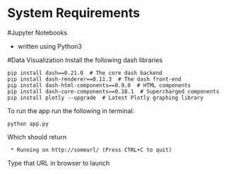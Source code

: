 # System Requirements 

#Jupyter Notebooks 
- written using Python3

#Data Visualization 
Install the following dash libraries 
```
pip install dash==0.21.0  # The core dash backend
pip install dash-renderer==0.11.3  # The dash front-end
pip install dash-html-components==0.9.0  # HTML components
pip install dash-core-components==0.18.1  # Supercharged components
pip install plotly --upgrade  # Latest Plotly graphing library
``` 

To run the app run the following in terminal: 
```
python app.py 
```
Which should return 
```
 * Running on http://someurl/ (Press CTRL+C to quit)
```
Type that URL in browser to launch 

